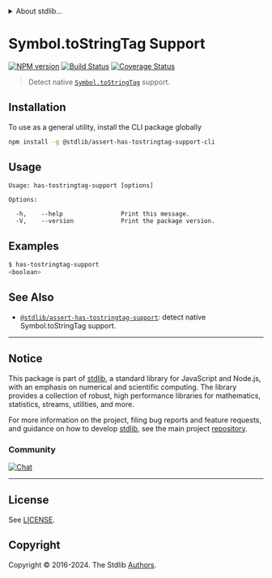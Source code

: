 <!--

@license Apache-2.0

Copyright (c) 2018 The Stdlib Authors.

Licensed under the Apache License, Version 2.0 (the "License");
you may not use this file except in compliance with the License.
You may obtain a copy of the License at

   http://www.apache.org/licenses/LICENSE-2.0

Unless required by applicable law or agreed to in writing, software
distributed under the License is distributed on an "AS IS" BASIS,
WITHOUT WARRANTIES OR CONDITIONS OF ANY KIND, either express or implied.
See the License for the specific language governing permissions and
limitations under the License.

-->


<details>
  <summary>
    About stdlib...
  </summary>
  <p>We believe in a future in which the web is a preferred environment for numerical computation. To help realize this future, we've built stdlib. stdlib is a standard library, with an emphasis on numerical and scientific computation, written in JavaScript (and C) for execution in browsers and in Node.js.</p>
  <p>The library is fully decomposable, being architected in such a way that you can swap out and mix and match APIs and functionality to cater to your exact preferences and use cases.</p>
  <p>When you use stdlib, you can be absolutely certain that you are using the most thorough, rigorous, well-written, studied, documented, tested, measured, and high-quality code out there.</p>
  <p>To join us in bringing numerical computing to the web, get started by checking us out on <a href="https://github.com/stdlib-js/stdlib">GitHub</a>, and please consider <a href="https://opencollective.com/stdlib">financially supporting stdlib</a>. We greatly appreciate your continued support!</p>
</details>

# Symbol.toStringTag Support

[![NPM version][npm-image]][npm-url] [![Build Status][test-image]][test-url] [![Coverage Status][coverage-image]][coverage-url] <!-- [![dependencies][dependencies-image]][dependencies-url] -->

> Detect native [`Symbol.toStringTag`][mdn-symbol] support.









<section class="cli">



<section class="installation">

## Installation

To use as a general utility, install the CLI package globally

```bash
npm install -g @stdlib/assert-has-tostringtag-support-cli
```

</section>

<!-- CLI usage documentation. -->

<section class="usage">

## Usage

```text
Usage: has-tostringtag-support [options]

Options:

  -h,    --help                Print this message.
  -V,    --version             Print the package version.
```

</section>

<!-- /.usage -->

<section class="examples">

## Examples

```bash
$ has-tostringtag-support
<boolean>
```

</section>

<!-- /.examples -->

</section>

<!-- /.cli -->

<!-- Section for related `stdlib` packages. Do not manually edit this section, as it is automatically populated. -->

<section class="related">

## See Also

-   <span class="package-name">[`@stdlib/assert-has-tostringtag-support`][@stdlib/assert-has-tostringtag-support]</span><span class="delimiter">: </span><span class="description">detect native Symbol.toStringTag support.</span>


</section>

<!-- /.related -->

<!-- Section for all links. Make sure to keep an empty line after the `section` element and another before the `/section` close. -->


<section class="main-repo" >

* * *

## Notice

This package is part of [stdlib][stdlib], a standard library for JavaScript and Node.js, with an emphasis on numerical and scientific computing. The library provides a collection of robust, high performance libraries for mathematics, statistics, streams, utilities, and more.

For more information on the project, filing bug reports and feature requests, and guidance on how to develop [stdlib][stdlib], see the main project [repository][stdlib].

### Community

[![Chat][chat-image]][chat-url]

---

## License

See [LICENSE][stdlib-license].


## Copyright

Copyright &copy; 2016-2024. The Stdlib [Authors][stdlib-authors].

</section>

<!-- /.stdlib -->

<!-- Section for all links. Make sure to keep an empty line after the `section` element and another before the `/section` close. -->

<section class="links">

[npm-image]: http://img.shields.io/npm/v/@stdlib/assert-has-tostringtag-support-cli.svg
[npm-url]: https://npmjs.org/package/@stdlib/assert-has-tostringtag-support-cli

[test-image]: https://github.com/stdlib-js/assert-has-tostringtag-support@v0.2.2/actions/workflows/test.yml/badge.svg?branch=v0.2.2
[test-url]: https://github.com/stdlib-js/assert-has-tostringtag-support@v0.2.2/actions/workflows/test.yml?query=branch:v0.2.2

[coverage-image]: https://img.shields.io/codecov/c/github/stdlib-js/assert-has-tostringtag-support@v0.2.2/main.svg
[coverage-url]: https://codecov.io/github/stdlib-js/assert-has-tostringtag-support@v0.2.2?branch=main

<!--

[dependencies-image]: https://img.shields.io/david/stdlib-js/assert-has-tostringtag-support@v0.2.2.svg
[dependencies-url]: https://david-dm.org/stdlib-js/assert-has-tostringtag-support@v0.2.2/main

-->

[chat-image]: https://img.shields.io/gitter/room/stdlib-js/stdlib.svg
[chat-url]: https://app.gitter.im/#/room/#stdlib-js_stdlib:gitter.im

[stdlib]: https://github.com/stdlib-js/stdlib

[stdlib-authors]: https://github.com/stdlib-js/stdlib/graphs/contributors

[cli-section]: https://github.com/stdlib-js/assert-has-tostringtag-support@v0.2.2#cli
[cli-url]: https://github.com/stdlib-js/assert-has-tostringtag-support@v0.2.2/tree/cli
[@stdlib/assert-has-tostringtag-support]: https://github.com/stdlib-js/assert-has-tostringtag-support@v0.2.2/tree/main

[umd]: https://github.com/umdjs/umd
[es-module]: https://developer.mozilla.org/en-US/docs/Web/JavaScript/Guide/Modules

[deno-url]: https://github.com/stdlib-js/assert-has-tostringtag-support@v0.2.2/tree/deno
[deno-readme]: https://github.com/stdlib-js/assert-has-tostringtag-support@v0.2.2/blob/deno/README.md
[umd-url]: https://github.com/stdlib-js/assert-has-tostringtag-support@v0.2.2/tree/umd
[umd-readme]: https://github.com/stdlib-js/assert-has-tostringtag-support@v0.2.2/blob/umd/README.md
[esm-url]: https://github.com/stdlib-js/assert-has-tostringtag-support@v0.2.2/tree/esm
[esm-readme]: https://github.com/stdlib-js/assert-has-tostringtag-support@v0.2.2/blob/esm/README.md
[branches-url]: https://github.com/stdlib-js/assert-has-tostringtag-support@v0.2.2/blob/main/branches.md

[stdlib-license]: https://raw.githubusercontent.com/stdlib-js/assert-has-tostringtag-support@v0.2.2/main/LICENSE

[mdn-symbol]: https://developer.mozilla.org/en-US/docs/Web/JavaScript/Reference/Global_Objects/Symbol

</section>

<!-- /.links -->
